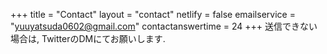 +++
title = "Contact"
layout = "contact"
netlify = false
emailservice = "yuuyatsuda0602@gmail.com"
contactanswertime = 24
+++
送信できない場合は, TwitterのDMにてお願いします.
